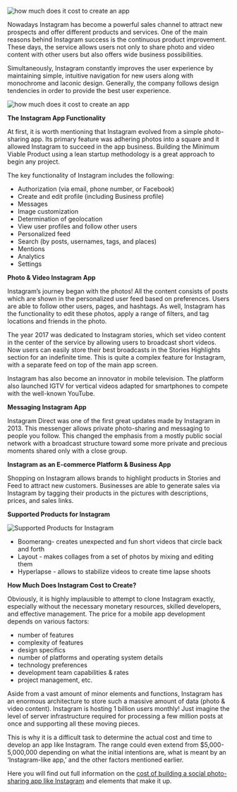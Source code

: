 ![how much does it cost to create an app](https://d32myzxfxyl12w.cloudfront.net/images/blog_images/0f8a5bebd3e31f423c145673dffdfde711342e25.png?1547719601)

Nowadays Instagram has become a powerful sales channel to attract new prospects and offer different products and services. One of the main reasons behind Instagram success is the continuous product improvement. These days, the service allows users not only to share photo and video content with other users but also offers wide business possibilities.

Simultaneously, Instagram constantly improves the user experience by maintaining simple, intuitive navigation for new users along with monochrome and laconic design. Generally, the company follows design tendencies in order to provide the best user experience.

![how much does it cost to create an app](https://d32myzxfxyl12w.cloudfront.net/assets/images/article_images/93edeaef5eb486c8cbb2a74658214d5e3454cc78.png?1547712830)

**The Instagram App Functionality**

At first, it is worth mentioning that Instagram evolved from a simple photo-sharing app. Its primary feature was adhering photos into a square and it allowed Instagram to succeed in the app business. Building the Minimum Viable Product using a lean startup methodology is a great approach to begin any project.

The key functionality of Instagram includes the following:

* Authorization (via email, phone number, or Facebook)
* Create and edit profile (including Business profile)
* Messages
* Image customization
* Determination of geolocation
* View user profiles and follow other users
* Personalized feed
* Search (by posts, usernames, tags, and places)
* Mentions
* Analytics
* Settings

**Photo & Video Instagram App**

Instagram’s journey began with the photos! All the content consists of posts which are shown in the personalized user feed based on preferences. Users are able to follow other users, pages, and hashtags. As well, Instagram has the functionality to edit these photos, apply a range of filters, and tag locations and friends in the photo.

The year 2017 was dedicated to Instagram stories, which set video content in the center of the service by allowing users to broadcast short videos. Now users can easily store their best broadcasts in the Stories Highlights section for an indefinite time. This is quite a complex feature for Instagram, with a separate feed on top of the main app screen.

Instagram has also become an innovator in mobile television. The platform also launched IGTV for vertical videos adapted for smartphones to compete with the well-known YouTube.

**Messaging Instagram App** 

Instagram Direct was one of the first great updates made by Instagram in 2013. This messenger allows private photo-sharing and messaging to people you follow. This changed the emphasis from a mostly public social network with a broadcast structure toward some more private and precious moments shared only with a close group.

**Instagram as an E-commerce Platform & Business App** 

Shopping on Instagram allows brands to highlight products in Stories and Feed to attract new customers. Businesses are able to generate sales via Instagram by tagging their products in the pictures with descriptions, prices, and sales links.

**Supported Products for Instagram** 

![Supported Products for Instagram](https://d32myzxfxyl12w.cloudfront.net/assets/images/article_images/5015458332d0493fee9d1c37099e4bda8cb7651a.png?1547715205)

* Boomerang- creates unexpected and fun short videos that circle back and forth
* Layout - makes collages from a set of photos by mixing and editing them
* Hyperlapse - allows to stabilize videos to create time lapse shoots

**How Much Does Instagram Cost to Create?** 

Obviously, it is highly implausible to attempt to clone Instagram exactly, especially without the necessary monetary resources, skilled developers, and effective management. 
The price for a mobile app development depends on various factors:

* number of features
* complexity of features
* design specifics
* number of platforms and operating system details
* technology preferences
* development team capabilities & rates
* project management, etc.

Aside from a vast amount of minor elements and functions, Instagram has an enormous architecture to store such a massive amount of data (photo & video content). Instagram is hosting 1 billion users monthly! Just imagine the level of server infrastructure required for processing a few million posts at once and supporting all these moving pieces.

This is why it is a difficult task to determine the actual cost and time to develop an app like Instagram. The range could even extend from $5,000-5,000,000 depending on what the initial intentions are, what is meant by an ‘Instagram-like app,’ and the other factors mentioned earlier.

Here you will find out full information on the [cost of building a social photo-sharing app like Instagram](https://mlsdev.com/blog/175-how-much-does-it-cost-to-develop-an-app-like-instagram-in-2018) and elements that make it up.